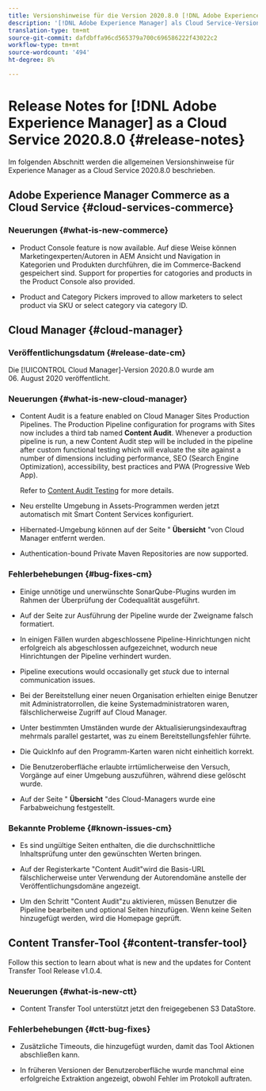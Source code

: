 ```yaml
---
title: Versionshinweise für die Version 2020.8.0 [!DNL Adobe Experience Manager] von als Cloud Service.
description: '[!DNL Adobe Experience Manager] als Cloud Service-Versionshinweise für 2020.8.0.'
translation-type: tm+mt
source-git-commit: dafdbffa96cd565379a700c696586222f43022c2
workflow-type: tm+mt
source-wordcount: '494'
ht-degree: 8%

---
```



# Release Notes for [!DNL Adobe Experience Manager] as a Cloud Service 2020.8.0 {#release-notes}

Im folgenden Abschnitt werden die allgemeinen Versionshinweise für Experience Manager as a Cloud Service 2020.8.0 beschrieben.

## Adobe Experience Manager Commerce as a Cloud Service {#cloud-services-commerce}

### Neuerungen {#what-is-new-commerce}

* Product Console feature is now available. Auf diese Weise können Marketingexperten/Autoren in AEM Ansicht und Navigation in Kategorien und Produkten durchführen, die im Commerce-Backend gespeichert sind. Support for properties for catogories and products in the Product Console also provided.

* Product and Category Pickers improved to allow marketers to select product via SKU or select category via category ID.

## Cloud Manager {#cloud-manager}

### Veröffentlichungsdatum {#release-date-cm}

Die [!UICONTROL Cloud Manager]-Version 2020.8.0 wurde am 06. August 2020 veröffentlicht.

### Neuerungen {#what-is-new-cloud-manager}

* Content Audit is a feature enabled on Cloud Manager Sites Production Pipelines. The Production Pipeline configuration for programs with Sites now includes a third tab named **Content Audit**. Whenever a production pipeline is run, a new Content Audit step will be included in the pipeline after custom functional testing which will evaluate the site against a number of dimensions including performance, SEO (Search Engine Optimization), accessibility, best practices and PWA (Progressive Web App).

   Refer to [Content Audit Testing](/help/implementing/developing/introduction/understand-test-results.md#content-audit-testing) for more details.

* Neu erstellte Umgebung in Assets-Programmen werden jetzt automatisch mit Smart Content Services konfiguriert.

* Hibernated-Umgebung können auf der Seite &quot; **Übersicht** &quot;von Cloud Manager entfernt werden.

* Authentication-bound Private Maven Repositories are now supported.

### Fehlerbehebungen {#bug-fixes-cm}

* Einige unnötige und unerwünschte SonarQube-Plugins wurden im Rahmen der Überprüfung der Codequalität ausgeführt.

* Auf der Seite zur Ausführung der Pipeline wurde der Zweigname falsch formatiert.

* In einigen Fällen wurden abgeschlossene Pipeline-Hinrichtungen nicht erfolgreich als abgeschlossen aufgezeichnet, wodurch neue Hinrichtungen der Pipeline verhindert wurden.

* Pipeline executions would occasionally get *stuck* due to internal communication issues.

* Bei der Bereitstellung einer neuen Organisation erhielten einige Benutzer mit Administratorrollen, die keine Systemadministratoren waren, fälschlicherweise Zugriff auf Cloud Manager.

* Unter bestimmten Umständen wurde der Aktualisierungsindexauftrag mehrmals parallel gestartet, was zu einem Bereitstellungsfehler führte.

* Die QuickInfo auf den Programm-Karten waren nicht einheitlich korrekt.

* Die Benutzeroberfläche erlaubte irrtümlicherweise den Versuch, Vorgänge auf einer Umgebung auszuführen, während diese gelöscht wurde.

* Auf der Seite &quot; **Übersicht** &quot;des Cloud-Managers wurde eine Farbabweichung festgestellt.

### Bekannte Probleme {#known-issues-cm}

* Es sind ungültige Seiten enthalten, die die durchschnittliche Inhaltsprüfung unter den gewünschten Werten bringen.

* Auf der Registerkarte &quot;Content Audit&quot;wird die Basis-URL fälschlicherweise unter Verwendung der Autorendomäne anstelle der Veröffentlichungsdomäne angezeigt.

* Um den Schritt &quot;Content Audit&quot;zu aktivieren, müssen Benutzer die Pipeline bearbeiten und optional Seiten hinzufügen. Wenn keine Seiten hinzugefügt werden, wird die Homepage geprüft.

## Content Transfer-Tool {#content-transfer-tool}

Follow this section to learn about what is new and the updates for Content Transfer Tool Release v1.0.4.

### Neuerungen {#what-is-new-ctt}

* Content Transfer Tool unterstützt jetzt den freigegebenen S3 DataStore.

### Fehlerbehebungen {#ctt-bug-fixes}

* Zusätzliche Timeouts, die hinzugefügt wurden, damit das Tool Aktionen abschließen kann.

* In früheren Versionen der Benutzeroberfläche wurde manchmal eine erfolgreiche Extraktion angezeigt, obwohl Fehler im Protokoll auftraten.

